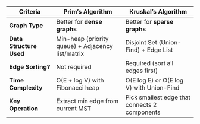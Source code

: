 | Criteria                | **Prim’s Algorithm**                              | **Kruskal’s Algorithm**                       |
| ----------------------- | ------------------------------------------------- | --------------------------------------------- |
| **Graph Type**          | Better for **dense graphs**                       | Better for **sparse graphs**                  |
| **Data Structure Used** | Min-heap (priority queue) + Adjacency list/matrix | Disjoint Set (Union-Find) + Edge List         |
| **Edge Sorting?**       | Not required                                      | Required (sort all edges first)               |
| **Time Complexity**     | O(E + log V) with Fibonacci heap                  | O(E log E) or O(E log V) with Union-Find      |
| **Key Operation**       | Extract min edge from current MST                 | Pick smallest edge that connects 2 components |

